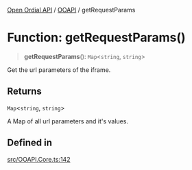 [Open Ordial API](../../README.md) / [OOAPI](../README.md) / getRequestParams

# Function: getRequestParams()

> **getRequestParams**(): `Map`\<`string`, `string`\>

Get the url parameters of the iframe.

## Returns

`Map`\<`string`, `string`\>

A Map of all url parameters and it's values.

## Defined in

[src/OOAPI.Core.ts:142](https://github.com/open-ordinal/open-ordinal-api/blob/70e118e56492403aed907a3616034144dfc18228/src/OOAPI.Core.ts#L142)
